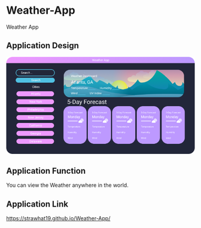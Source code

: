 # Weather-App
Weather App

## Application Design
![A user can store upcoming small work events to cycle through and list out for the work day.](./assets/css/images/designs/Weather-App.png)

## Application Function

You can view the Weather anywhere in the world.

## Application Link
https://strawhat19.github.io/Weather-App/